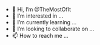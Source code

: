 - 👋 Hi, I’m @TheMostOfIt
- 👀 I’m interested in ...
- 🌱 I’m currently learning ...
- 💞️ I’m looking to collaborate on ...
- 📫 How to reach me ...

<!---
TheMostOfIt/TheMostOfIt is a ✨ special ✨ repository because its `README.md` (this file) appears on your GitHub profile.
You can click the Preview link to take a look at your changes.
--->
